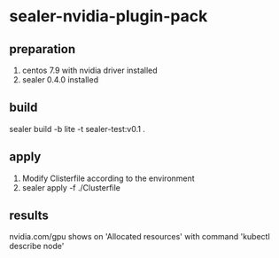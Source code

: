 # sealer-nvidia-plugin-pack
## preparation
1. centos 7.9 with nvidia driver installed
2. sealer 0.4.0 installed
## build
sealer build -b lite -t sealer-test:v0.1 .
## apply
1. Modify Clisterfile according to the environment
2. sealer apply -f ./Clusterfile
## results
nvidia.com/gpu shows on 'Allocated resources' with command 'kubectl describe node' 